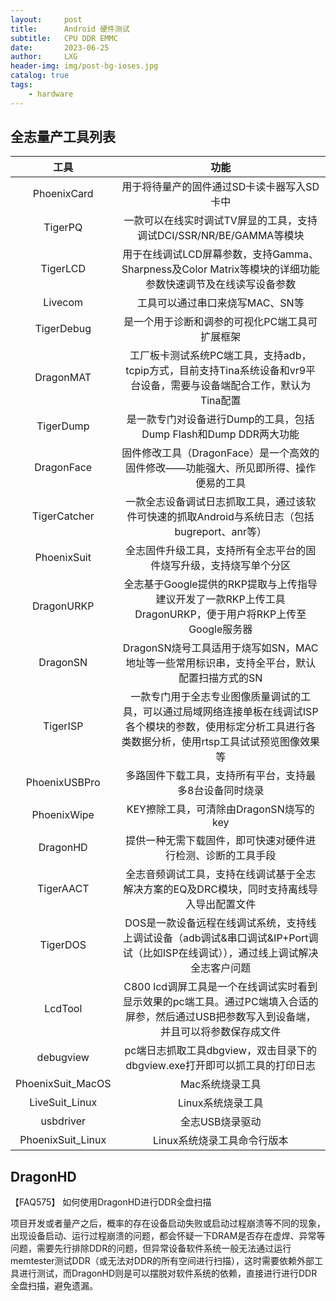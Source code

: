 ```yaml
---
layout:     post
title:      Android 硬件测试
subtitle:   CPU DDR EMMC
date:       2023-06-25
author:     LXG
header-img: img/post-bg-ioses.jpg
catalog: true
tags:
    - hardware
---
```


## 全志量产工具列表


|       工具           |  功能    |
|       :----:         |  :----:  |
| PhoenixCard          | 用于将待量产的固件通过SD卡读卡器写入SD卡中  |
| TigerPQ              | 一款可以在线实时调试TV屏显的工具，支持调试DCI/SSR/NR/BE/GAMMA等模块  |
| TigerLCD             | 用于在线调试LCD屏幕参数，支持Gamma、Sharpness及Color Matrix等模块的详细功能参数快速调节及在线读写设备参数 |
| Livecom              | 工具可以通过串口来烧写MAC、SN等  |
| TigerDebug           | 是一个用于诊断和调参的可视化PC端工具可扩展框架 |
| DragonMAT            | 工厂板卡测试系统PC端工具，支持adb，tcpip方式，目前支持Tina系统设备和vr9平台设备，需要与设备端配合工作，默认为Tina配置 |
| TigerDump            | 是一款专门对设备进行Dump的工具，包括Dump Flash和Dump DDR两大功能 |
| DragonFace           | 固件修改工具（DragonFace）是一个高效的固件修改——功能强大、所见即所得、操作便易的工具 |
| TigerCatcher         | 一款全志设备调试日志抓取工具，通过该软件可快速的抓取Android与系统日志（包括bugreport、anr等）|
| PhoenixSuit          | 全志固件升级工具，支持所有全志平台的固件烧写升级，支持烧写单个分区 |
| DragonURKP           | 全志基于Google提供的RKP提取与上传指导建议开发了一款RKP上传工具DragonURKP，便于用户将RKP上传至Google服务器 |
| DragonSN             | DragonSN烧号工具适用于烧写如SN，MAC地址等一些常用标识串，支持全平台，默认配置扫描方式的SN |
| TigerISP             | 一款专门用于全志专业图像质量调试的工具，可以通过局域网络连接单板在线调试ISP各个模块的参数，使用标定分析工具进行各类数据分析，使用rtsp工具试试预览图像效果等 |
| PhoenixUSBPro        | 多路固件下载工具，支持所有平台，支持最多8台设备同时烧录 |
| PhoenixWipe          | KEY擦除工具，可清除由DragonSN烧写的key |
| DragonHD             | 提供一种无需下载固件，即可快速对硬件进行检测、诊断的工具手段 |
| TigerAACT            | 全志音频调试工具，支持在线调试基于全志解决方案的EQ及DRC模块，同时支持离线导入导出配置文件 |
| TigerDOS             | DOS是一款设备远程在线调试系统，支持线上调试设备（adb调试&串口调试&IP+Port调试（比如ISP在线调试）），通过线上调试解决全志客户问题 |
| LcdTool              | C800 lcd调屏工具是一个在线调试实时看到显示效果的pc端工具。通过PC端填入合适的屏参，然后通过USB把参数写入到设备端，并且可以将参数保存成文件 |
| debugview            | pc端日志抓取工具dbgview，双击目录下的dbgview.exe打开即可以抓工具的打印日志  |
| PhoenixSuit_MacOS    | Mac系统烧录工具 |
| LiveSuit_Linux       | Linux系统烧录工具 |
| usbdriver            | 全志USB烧录驱动 |
| PhoenixSuit_Linux    | Linux系统烧录工具命令行版本 |

## DragonHD

【FAQ575】 如何使用DragonHD进行DDR全盘扫描

项目开发或者量产之后，概率的存在设备启动失败或启动过程崩溃等不同的现象，出现设备启动、运行过程崩溃的问题，都会怀疑一下DRAM是否存在虚焊、异常等问题，需要先行排除DDR的问题，但异常设备软件系统一般无法通过运行memtester测试DDR（或无法对DDR的所有空间进行扫描），这时需要依赖外部工具进行测试，而DragonHD则是可以摆脱对软件系统的依赖，直接进行进行DDR全盘扫描，避免遗漏。






















